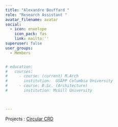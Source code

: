 ```yaml
---
title: "Alexandre Bouffard "
role: "Research Assistant "
avatar_filename: avatar
social:
  - icon: envelope
    icon_pack: fas
    link: mailto:''
superuser: false
user_groups:
  - Members


# education:
#   courses:
#     - course: (current) M.Arch
#       institution:  GSAPP Columbia University
#     - course: B.Sc. (Architecture) 
#       institution: McGill University

  

--- 
```







Projects  : 
<a href='https://deft-stroopwafel-a0d849.netlify.app/project/circular-crd'  >Circular CRD </a>
</br>
